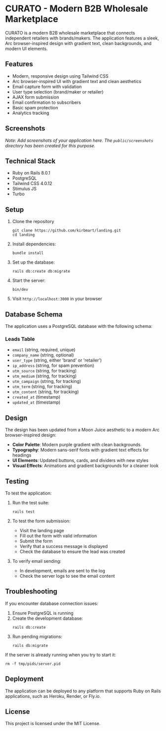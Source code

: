 # CURATO - Modern B2B Wholesale Marketplace

CURATO is a modern B2B wholesale marketplace that connects independent retailers with brands/makers. The application features a sleek, Arc browser-inspired design with gradient text, clean backgrounds, and modern UI elements.

## Features

- Modern, responsive design using Tailwind CSS
- Arc browser-inspired UI with gradient text and clean aesthetics
- Email capture form with validation
- User type selection (brand/maker or retailer)
- AJAX form submission
- Email confirmation to subscribers
- Basic spam protection
- Analytics tracking

## Screenshots

*Note: Add screenshots of your application here. The `public/screenshots` directory has been created for this purpose.*

## Technical Stack

- Ruby on Rails 8.0.1
- PostgreSQL
- Tailwind CSS 4.0.12
- Stimulus JS
- Turbo

## Setup

1. Clone the repository
   ```
   git clone https://github.com/kirbmart/landing.git
   cd landing
   ```

2. Install dependencies:
   ```
   bundle install
   ```

3. Set up the database:
   ```
   rails db:create db:migrate
   ```

4. Start the server:
   ```
   bin/dev
   ```

5. Visit `http://localhost:3000` in your browser

## Database Schema

The application uses a PostgreSQL database with the following schema:

### Leads Table

- `email` (string, required, unique)
- `company_name` (string, optional)
- `user_type` (string, either 'brand' or 'retailer')
- `ip_address` (string, for spam prevention)
- `utm_source` (string, for tracking)
- `utm_medium` (string, for tracking)
- `utm_campaign` (string, for tracking)
- `utm_term` (string, for tracking)
- `utm_content` (string, for tracking)
- `created_at` (timestamp)
- `updated_at` (timestamp)

## Design

The design has been updated from a Moon Juice aesthetic to a modern Arc browser-inspired design:

- **Color Palette**: Modern purple gradient with clean backgrounds
- **Typography**: Modern sans-serif fonts with gradient text effects for headings
- **UI Elements**: Updated buttons, cards, and dividers with new styles
- **Visual Effects**: Animations and gradient backgrounds for a cleaner look

## Testing

To test the application:

1. Run the test suite:
   ```
   rails test
   ```

2. To test the form submission:
   - Visit the landing page
   - Fill out the form with valid information
   - Submit the form
   - Verify that a success message is displayed
   - Check the database to ensure the lead was created

3. To verify email sending:
   - In development, emails are sent to the log
   - Check the server logs to see the email content

## Troubleshooting

If you encounter database connection issues:

1. Ensure PostgreSQL is running
2. Create the development database:
   ```
   rails db:create
   ```
3. Run pending migrations:
   ```
   rails db:migrate
   ```

If the server is already running when you try to start it:
```
rm -f tmp/pids/server.pid
```

## Deployment

The application can be deployed to any platform that supports Ruby on Rails applications, such as Heroku, Render, or Fly.io.

## License

This project is licensed under the MIT License.
